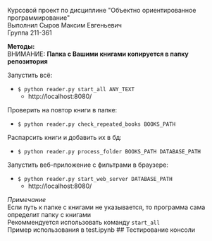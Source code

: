 Курсовой проект по дисциплине "Объектно ориентированное программирование"  
Выполнил Сыров Максим Евгеньевич  
Группа 211-361  

**Методы:**  
ВНИМАНИЕ: **Папка с Вашими книгами копируется в папку репозитория**  

Запустить всё:  
- `$ python reader.py start_all ANY_TEXT`
  - http://localhost:8080/

Проверить на повтор книги в папке:  
- `$ python reader.py check_repeated_books BOOKS_PATH`

Распарсить книги и добавить их в бд:  
- `$ python reader.py process_folder BOOKS_PATH DATABASE_PATH`

Запустить веб-приложение с фильтрами в браузере:  
- `$ python reader.py start_web_server DATABASE_PATH`
    - http://localhost:8080/

_Примечание_  
  Если путь к папке с книгами не указывается, то программа сама определит папку с книгами  
  Рекоммендуется использовать команду `start_all`  
Пример использования в test.ipynb ## Тестирование консоли  

